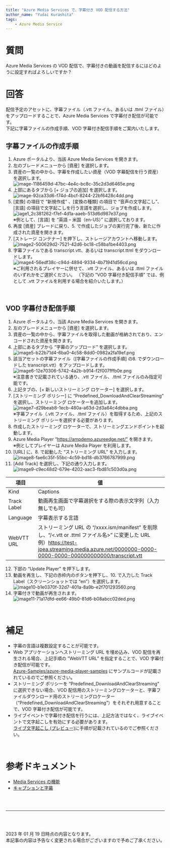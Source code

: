 ```yaml
---
title: "Azure Media Services で、字幕付き VOD 配信する方法"
author_name: "Yudai Kurashita"
tags:
    - Azure Media Service
---
```


# 質問
Azure Media Services の VOD 配信で、字幕付きの動画を配信するにはどのように設定すればよろしいですか？
<br>

# 回答
配信予定のアセットに、字幕ファイル（.vtt ファイル、あるいは .ttml ファイル）をアップロードすることで、Azure Media Services で字幕付き配信が可能です。<br>
下記に字幕ファイルの作成手順、VOD 字幕付き配信手順をご案内いたします。
<br>

## 字幕ファイルの作成手順
1.	Azure ポータルより、当該 Azure Media Services を開きます。
2.	左のブレードメニューから [資産] を選択します。
3.	資産の一覧の中から、字幕を作成したい資産（VOD 字幕配信を行う資産）を選択します。<br>
![image-1186459d-47bc-4e4c-bc8c-35c2d3d6465e.png]({{site.baseurl}}/media/2023/01/image-1186459d-47bc-4e4c-bc8c-35c2d3d6465e.png)
4.	上部にあるタブから [+ ジョブの追加] を選択します。<br>
![image-92ca33d6-f74d-4bcf-8244-22bf6428c4dd.png]({{site.baseurl}}/media/2023/01/image-92ca33d6-f74d-4bcf-8244-22bf6428c4dd.png)
5.	[変換] の項目で “新規作成” 、[変換の種類] の項目で “音声の文字起こし”、[言語] の項目で文字起こしを行う言語を選択し、ジョブを作成します。
![iage1_2c381262-f7ef-4d1a-aaeb-513d6d987e37.png]({{site.baseurl}}/media/2023/01/iage1_2c381262-f7ef-4d1a-aaeb-513d6d987e37.png)<br>※例として、[言語] を “英語 – 米国（en-US）” に選択しております。
6.	再度 [資産] ブレードに戻り、5. で作成したジョブの実行完了後、新たに作成された資産を開きます。
7.	[ストレージ コンテナー] を押下し、ストレージアカウントへ移動します。<br>![image2-500629d2-7521-42d6-bc18-c58ba1be4403.png]({{site.baseurl}}/media/2023/01/image2-500629d2-7521-42d6-bc18-c58ba1be4403.png)
8.	字幕ファイルである transcript.vtt、あるいは transcript.ttml をダウンロードします。<br>![image4-56edf38c-c94d-4894-9334-4b71941d56cd.png]({{site.baseurl}}/media/2023/01/image4-56edf38c-c94d-4894-9334-4b71941d56cd.png)
 <br>※ご利用されるプレイヤーに併せて、.vtt ファイル、あるいは .ttml ファイルのいずれかをご選択ください。
（下記の ”VOD 字幕付き配信手順” では、例として .vtt ファイルを利用する場合を紹介いたします。）
<br>

## VOD 字幕付き配信手順
1.	Azure ポータルより、当該 Azure Media Services を開きます。
2.	左のブレードメニューから [資産] を選択します。
3.	資産の一覧の中から、字幕ファイルを取得した動画が格納されており、エンコードされた資産を開きます。
4.	上部にあるタブから “字幕のアップロード” を選択します。<br>![image5-b22b71d4-6ba0-4c58-8dd0-0982a2fa19ef.png]({{site.baseurl}}/media/2023/01/image5-b22b71d4-6ba0-4c58-8dd0-0982a2fa19ef.png)
5.	該当アセットの字幕ファイル（[字幕ファイルの作成手順] の8. でダウンロードした transcript.vtt）をアップロードします。<br>![image6-12e70306-5742-4a2b-b914-f2f007fffb0e.png]({{site.baseurl}}/media/2023/01/image6-12e70306-5742-4a2b-b914-f2f007fffb0e.png)
<br>※注意書きで記載されている通り、.vtt ファイル、.ttml ファイルのみ指定可能です。
6.	上記タブの、[+ 新しいストリーミング ロケーター] を選択します。
7.	[ストリーミング ポリシー] に “Predefined_DownloadAndClearStreaming” を選択し、ストリーミング ロケーターを追加します。<br>![image7-d29beab8-1ecb-480a-a63d-2d3a64c4dbba.png]({{site.baseurl}}/media/2023/01/image7-d29beab8-1ecb-480a-a63d-2d3a64c4dbba.png)
<br>※字幕ファイル（.vtt ファイル、.ttml ファイル）を取得するため、上記のストリーミング ポリシーを選択する必要があります。
8.	作成したストリーミング ロケーターで、ストリーミングエンドポイントを起動します。
9.	Azure Media Player “https://ampdemo.azureedge.net/” を開きます。
<br>※例としてプレイヤーは Azure Media Player を利用します。
10.	[URL] に、8. で起動した “ストリーミング URL” を入力します。<br>![image8-fae6c35f-55bc-4c59-bd18-db3766787999.png]({{site.baseurl}}/media/2023/01/image8-fae6c35f-55bc-4c59-bd18-db3766787999.png)
11.	[Add Track] を選択し、下記の通り入力します。<br>![image9-c9ec48d2-679e-4202-aac3-fbd81c503d0a.png]({{site.baseurl}}/media/2023/01/image9-c9ec48d2-679e-4202-aac3-fbd81c503d0a.png)

| 項目 | 値 |
|--|--|
| Kind | Captions |
| Track Label | 動画再生画面で字幕選択をする際の表示文字列（入力無しでも可） |
| Language | 字幕表示する言語 |
| WebVTT URL | ストリーミング URL の “/xxxx.ism/manifest” を削除し、“/<.vtt or .ttml ファイル名>” に変更した URL<br>例）https://test-jpea.streaming.media.azure.net/0000000-0000-0000-0000-000000000000/transcript.vtt |

12.	下部の “Update Player” を押下します。
13.	動画を再生し、下記の赤枠内のボタンを押下し、10. で入力した Track Label（スクリーンショットでは “en”）を選択します。<br>![image10-b1e0370f-32d7-401a-8a9b-e2f701293560.png]({{site.baseurl}}/media/2023/01/image10-b1e0370f-32d7-401a-8a9b-e2f701293560.png)
14.	字幕付きで動画が再生されます。<br>![image11-71a17dfd-ee66-49b0-81d6-b08abcc02ded.png]({{site.baseurl}}/media/2023/01/image11-71a17dfd-ee66-49b0-81d6-b08abcc02ded.png)
<br>

# 補足
- 字幕の言語は複数設定することが可能です。
- Web アプリケーションへストリーミング URL を埋め込み、VOD 配信を再生される場合、上記手順の ”WebVTT URL” を指定することで、VOD 字幕付き配信が可能です。<br>[Azure-Samples/azure-media-player-samples](https://github.com/Azure-Samples/azure-media-player-samples/blob/master/html/dynamic_webvtt.html)
にサンプルコードが記載されているのでご参照ください。
- ストリーミング ポリシーを “Predefined_DownloadAndClearStreaming” に選択できない場合、VOD 配信用のストリーミングロケーターと、字幕ファイルダウンロード用のストリーミングロケーター（“Predefined_DownloadAndClearStreaming”）をそれぞれ用意することで、VOD 字幕付き配信が可能です。
- ライブイベントで字幕付き配信を行うには、上記方法ではなく、ライブイベントで文字起こしを有効にする必要があります。<br>[ライブ文字起こし (プレビュー)](https://docs.microsoft.com/ja-jp/azure/media-services/latest/live-event-live-transcription-how-to)に手順が記載されているのでご参照ください。
<br>

# 参考ドキュメント
- [Media Services の機能](https://docs.microsoft.com/ja-jp/azure/media-services/latest/media-services-overview#what-can-i-do-with-media-services)
- [キャプションと字幕](https://docs.microsoft.com/ja-jp/azure/media-services/azure-media-player/azure-media-player-accessibility#captions-and-subtitles)


<br>
<br>

---

<br>
<br>

2023 年 01 月 19 日時点の内容となります。<br>
本記事の内容は予告なく変更される場合がございますので予めご了承ください。

<br>
<br>